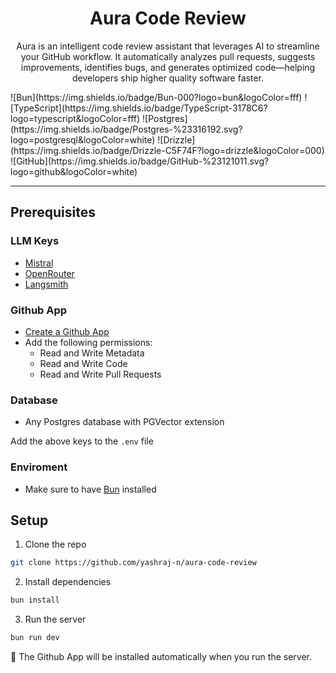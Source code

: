 <div align="center">

# Aura Code Review



<a name="readme-top"></a>

Aura is an intelligent code review assistant that leverages AI to streamline your GitHub workflow. It automatically analyzes pull requests, suggests improvements, identifies bugs, and generates optimized code—helping developers ship higher quality software faster.
</div>
![Bun](https://img.shields.io/badge/Bun-000?logo=bun&logoColor=fff)
![TypeScript](https://img.shields.io/badge/TypeScript-3178C6?logo=typescript&logoColor=fff)
![Postgres](https://img.shields.io/badge/Postgres-%23316192.svg?logo=postgresql&logoColor=white)
![Drizzle](https://img.shields.io/badge/Drizzle-C5F74F?logo=drizzle&logoColor=000)
![GitHub](https://img.shields.io/badge/GitHub-%23121011.svg?logo=github&logoColor=white)

---

## Prerequisites
### LLM Keys
- [Mistral](https://mistral.ai)
- [OpenRouter](https://openrouter.ai)
- [Langsmith](https://smith.langchain.com)

### Github App
- [Create a Github App](https://docs.github.com/en/apps/creating-github-apps/about-creating-github-apps)
- Add the following permissions:
    - Read and Write Metadata
    - Read and Write Code
    - Read and Write Pull Requests

### Database
- Any Postgres database with PGVector extension

Add the above keys to the `.env` file

### Enviroment
- Make sure to have [Bun](https://bun.sh) installed

## Setup

1. Clone the repo
```bash
git clone https://github.com/yashraj-n/aura-code-review
```

2. Install dependencies
```bash
bun install
```

3. Run the server
```bash
bun run dev
```

🚀 The Github App will be installed automatically when you run the server.



